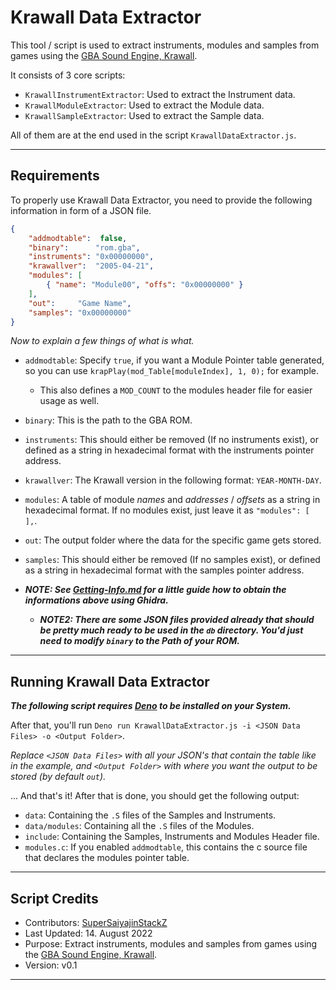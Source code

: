 # Krawall Data Extractor
This tool / script is used to extract instruments, modules and samples from games using the [GBA Sound Engine, Krawall](https://github.com/sebknzl/krawall).

It consists of 3 core scripts:
- `KrawallInstrumentExtractor`: Used to extract the Instrument data.
- `KrawallModuleExtractor`:     Used to extract the Module data.
- `KrawallSampleExtractor`:     Used to extract the Sample data.

All of them are at the end used in the script `KrawallDataExtractor.js`.

---

## Requirements
To properly use Krawall Data Extractor, you need to provide the following information in form of a JSON file.
```json
{
	"addmodtable":  false,
	"binary":      "rom.gba",
	"instruments": "0x00000000",
	"krawallver":  "2005-04-21",
	"modules": [
		{ "name": "Module00", "offs": "0x00000000" }
	],
	"out":     "Game Name",
	"samples": "0x00000000"
}
```

*Now to explain a few things of what is what.*

- `addmodtable`: Specify `true`, if you want a Module Pointer table generated, so you can use `krapPlay(mod_Table[moduleIndex], 1, 0);` for example.
    - This also defines a `MOD_COUNT` to the modules header file for easier usage as well.
- `binary`: This is the path to the GBA ROM.
- `instruments`: This should either be removed (If no instruments exist), or defined as a string in hexadecimal format with the instruments pointer address.
- `krawallver`: The Krawall version in the following format: `YEAR-MONTH-DAY`.
- `modules`: A table of module *names* and *addresses* / *offsets* as a string in hexadecimal format. If no modules exist, just leave it as `"modules": [ ],`.
- `out`: The output folder where the data for the specific game gets stored.
- `samples`: This should either be removed (If no samples exist), or defined as a string in hexadecimal format with the samples pointer address.

- ***NOTE: See [Getting-Info.md](Getting-Info.md) for a little guide how to obtain the informations above using Ghidra.***
    - ***NOTE2: There are some JSON files provided already that should be pretty much ready to be used in the `db` directory. You'd just need to modify `binary` to the Path of your ROM.***

---

## Running Krawall Data Extractor
***The following script requires [Deno](https://deno.land/) to be installed on your System.***

After that, you'll run `Deno run KrawallDataExtractor.js -i <JSON Data Files> -o <Output Folder>`.

*Replace `<JSON Data Files>` with all your JSON's that contain the table like in the example, and `<Output Folder>` with where you want the output to be stored (by default `out`).*

... And that's it! After that is done, you should get the following output:
- `data`: Containing the `.S` files of the Samples and Instruments.
- `data/modules`: Containing all the `.S` files of the Modules.
- `include`: Containing the Samples, Instruments and Modules Header file.
- `modules.c`: If you enabled `addmodtable`, this contains the c source file that declares the modules pointer table.

---

## Script Credits
- Contributors: [SuperSaiyajinStackZ](https://github.com/SuperSaiyajinStackZ)
- Last Updated: 14. August 2022
- Purpose: Extract instruments, modules and samples from games using the [GBA Sound Engine, Krawall](https://github.com/sebknzl/krawall).
- Version: v0.1

---